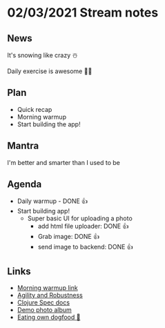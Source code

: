 # 02/03/2021 Stream notes

## News

It's snowing like crazy ☃️

Daily exercise is awesome 🧘‍♂️

## Plan

- Quick recap
- Morning warmup
- Start building the app!

## Mantra

I'm better and smarter than I used to be

## Agenda

- Daily warmup - DONE 👍
- Start building app!
  - Super basic UI for uploading a photo
    - add html file uploader: DONE 👍
    - Grab image: DONE 👍
    - send image to backend: DONE 👍

## Links

- [Morning warmup link](https://purelyfunctional.tv/issues/purelyfunctional-tv-newsletter-412-module-depth-is-bogus/)
- [Agility and Robustness](https://www.youtube.com/watch?v=VNTQ-M_uSo8)
- [Clojure Spec docs](https://clojure.org/guides/spec)
- [Demo photo album](https://photos.google.com/album/AF1QipMlAman7ujEPsQRTn3u0oKHbXJ1BIZe4HRzDkRi)
- [Eating own dogfood 🤢](https://en.wikipedia.org/wiki/Eating_your_own_dog_food)
